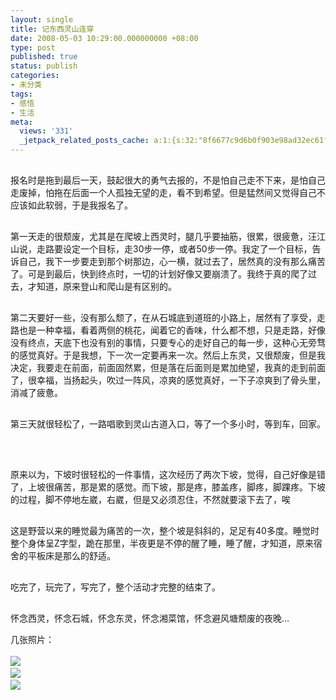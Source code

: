 ```yaml
---
layout: single
title: 记东西灵山连穿
date: 2008-05-03 10:29:00.000000000 +08:00
type: post
published: true
status: publish
categories:
- 未分类
tags:
- 感悟
- 生活
meta:
  views: '331'
  _jetpack_related_posts_cache: a:1:{s:32:"8f6677c9d6b0f903e98ad32ec61f8deb";a:2:{s:7:"expires";i:1482627957;s:7:"payload";a:0:{}}}
---
```

<p class="MsoNormal" style="TEXT-INDENT: 21pt; mso-char-indent-count: 2.0"><span style="FONT-FAMILY: 宋体; mso-ascii-font-family: 'Times New Roman'; mso-hansi-font-family: 'Times New Roman'"><br />
报名时是拖到最后一天，鼓起很大的勇气去报的，不是怕自己走不下来，是怕自己走废掉，怕拖在后面一个人孤独无望的走，看不到希望。但是猛然间又觉得自己不应该如此软弱，于是我报名了。</span></p>
<p class="MsoNormal" style="TEXT-INDENT: 21pt; mso-char-indent-count: 2.0"><span style="FONT-FAMILY: 宋体; mso-ascii-font-family: 'Times New Roman'; mso-hansi-font-family: 'Times New Roman'"><br />
第一天走的很颓废，尤其是在爬坡上西灵时，腿几乎要抽筋，很累，很疲惫，汪江山说，走路要设定一个目标，走</span><span lang="EN-US" xml:lang="EN-US">30</span><span style="FONT-FAMILY: 宋体; mso-ascii-font-family: 'Times New Roman'; mso-hansi-font-family: 'Times New Roman'">步一停，或者</span><span lang="EN-US" xml:lang="EN-US">50</span><span style="FONT-FAMILY: 宋体; mso-ascii-font-family: 'Times New Roman'; mso-hansi-font-family: 'Times New Roman'">步一停。我定了一个目标，告诉自己，我下一步要走到那个树那边，心一横，就过去了，居然真的没有那么痛苦了。可是到最后，快到终点时，一切的计划好像又要崩溃了。我终于真的爬了过去，才知道，原来登山和爬山是有区别的。</span></p>
<p class="MsoNormal" style="TEXT-INDENT: 21pt; mso-char-indent-count: 2.0"><span style="FONT-FAMILY: 宋体; mso-ascii-font-family: 'Times New Roman'; mso-hansi-font-family: 'Times New Roman'"><br />
第二天要好一些，没有那么颓了，在从石城底到道班的小路上，居然有了享受，走路也是一种幸福，看着两侧的桃花，闻着它的香味，什么都不想，只是走路，好像没有终点，天底下也没有别的事情，只要专心的走好自己的每一步，这种心无旁骛的感觉真好。于是我想，下一次一定要再来一次。然后上东灵，又很颓废，但是我决定，我要走在前面，前面固然累，但是落在后面则是累加绝望，我真的走到前面了，很幸福，当扬起头，吹过一阵风，凉爽的感觉真好，一下子凉爽到了骨头里，消减了疲惫。</span></p>
<p class="MsoNormal" style="TEXT-INDENT: 21pt; mso-char-indent-count: 2.0"><span style="FONT-FAMILY: 宋体; mso-ascii-font-family: 'Times New Roman'; mso-hansi-font-family: 'Times New Roman'"><br />
第三天就很轻松了，一路唱歌到灵山古道入口，等了一个多小时，等到车，回家。</span></p>
<p class="MsoNormal" style="TEXT-INDENT: 21pt; mso-char-indent-count: 2.0"><span lang="EN-US" xml:lang="EN-US"> </span></p>
<p class="MsoNormal" style="TEXT-INDENT: 21pt; mso-char-indent-count: 2.0"><span style="FONT-FAMILY: 宋体; mso-ascii-font-family: 'Times New Roman'; mso-hansi-font-family: 'Times New Roman'"><br />
原来以为，下坡时很轻松的一件事情，这次经历了两次下坡，觉得，自己好像是错了，上坡很痛苦，那是累的感觉。而下坡，那是疼，膝盖疼，脚疼，脚踝疼。下坡的过程，脚不停地左崴，右崴，但是又必须忍住，不然就要滚下去了，唉</span></p>
<p class="MsoNormal" style="TEXT-INDENT: 21pt; mso-char-indent-count: 2.0"><span style="FONT-FAMILY: 宋体; mso-ascii-font-family: 'Times New Roman'; mso-hansi-font-family: 'Times New Roman'"><br />
这是野营以来的睡觉最为痛苦的一次，整个坡是斜斜的，足足有</span><span lang="EN-US" xml:lang="EN-US">40</span><span style="FONT-FAMILY: 宋体; mso-ascii-font-family: 'Times New Roman'; mso-hansi-font-family: 'Times New Roman'">多度。睡觉时整个身体呈</span><span lang="EN-US" xml:lang="EN-US">Z</span><span style="FONT-FAMILY: 宋体; mso-ascii-font-family: 'Times New Roman'; mso-hansi-font-family: 'Times New Roman'">字型，跪在那里，半夜更是不停的醒了睡，睡了醒，才知道，原来宿舍的平板床是那么的舒适。</span></p>
<p class="MsoNormal" style="TEXT-INDENT: 21pt; mso-char-indent-count: 2.0"><span style="FONT-FAMILY: 宋体; mso-ascii-font-family: 'Times New Roman'; mso-hansi-font-family: 'Times New Roman'"><br />
吃完了，玩完了，写完了，整个活动才完整的结束了。</span></p>
<p class="MsoNormal" style="TEXT-INDENT: 21pt; mso-char-indent-count: 2.0"><span style="FONT-FAMILY: 宋体; mso-ascii-font-family: 'Times New Roman'; mso-hansi-font-family: 'Times New Roman'"><br />
怀念西灵，怀念石城，怀念东灵，怀念湘菜馆，怀念避风塘颓废的夜晚</span><span lang="EN-US" xml:lang="EN-US">…</span></p>
<p>几张照片：<br /><a href="http://picasaweb.google.com/oytmfc/2008429200851/photo?authkey=23haaOH8rPY#5195695608375039378"><br />
<img src="{{ site.baseurl }}/img/DSC00724.JPG" /></a> <a href="http://picasaweb.google.com/oytmfc/2008429200851/photo?authkey=23haaOH8rPY#5195693594035377298"><br />
<img src="{{ site.baseurl }}/img/IMG_8239.JPG" /></a> <a href="http://picasaweb.google.com/oytmfc/2008429200851/photo?authkey=23haaOH8rPY#5195695312022295922"><br />
</a><a href="http://picasaweb.google.com/oytmfc/2008429200851/photo?authkey=23haaOH8rPY#5195695312022295922"><img src="{{ site.baseurl }}/img/DSC00698.JPG" /></a></p>
